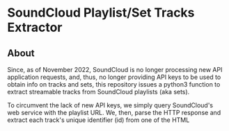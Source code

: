 # SoundCloud Playlist/Set Tracks Extractor

## About

Since, as of November 2022, SoundCloud is no longer processing new
API application requests, and, thus, no longer providing API keys
to be used to obtain info on tracks and sets, this repository
issues a python3 function to extract streamable tracks from
SoundCloud playlists (aka sets).

To circumvent the lack of new API keys, we simply query
SoundCloud's web service with the playlist URL.
We, then, parse the HTTP response and extract each track's
unique identifier (id) from one of the HTML <script> tags.
Finally, in order to obtain a streamable URL for each track,
we use a Soundcloud embed link with the track id.

To know more about Embed links, see:
https://help.soundcloud.com/hc/en-us/articles/115003568008-Embedding-a-track-or-playlist-

Concluding, the function `soundcloud_playlist` (in soundcloud.py) is
responsible for taking in a playlist URL and returning a list
of streamable track URLs.

## Tests

To run the tests, simply run the following command:

```bash
$ python3 tests.py
```